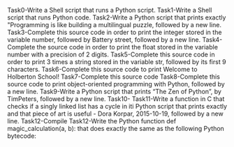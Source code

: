 Task0-Write a Shell script that runs a Python script.
Task1-Write a Shell script that runs Python code.
Task2-Write a Python script that prints exactly "Programming is like building a multilingual puzzle, followed by a new line.
Task3-Complete this source code in order to print the integer stored in the variable number, followed by Battery street, followed by a new line.
Task4-Complete the source code in order to print the float stored in the variable number with a precision of 2 digits.
Task5-Complete this source code in order to print 3 times a string stored in the variable str, followed by its first 9 characters.
Task6-Complete this source code to print Welcome to Holberton School!
Task7-Complete this source code
Task8-Complete this source code to print object-oriented programming with Python, followed by a new line.
Task9-Write a Python script that prints “The Zen of Python”, by TimPeters, followed by a new line.
Task10-
Task11-Write a function in C that checks if a singly linked list has a cycle in iti Python script that prints exactly and that piece of art is useful - Dora Korpar, 2015-10-19, followed by a new line.
Task12-Compile
Task12-Write the Python function def magic_calculation(a, b): that does exactly the same as the following Python bytecode:
